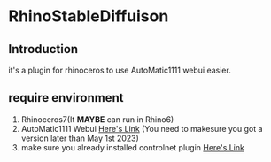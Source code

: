 # RhinoStableDiffuison
## Introduction
it's a plugin for rhinoceros to use AutoMatic1111 webui easier.

## require environment
1. Rhinoceros7(It **MAYBE** can run in Rhino6)
2. AutoMatic1111 Webui [Here's Link](https://github.com/AUTOMATIC1111/stable-diffusion-webui) (You need to makesure you got a version later than May 1st 2023)
3. make sure you already installed controlnet plugin [Here's Link](https://github.com/Mikubill/sd-webui-controlnet.git)
